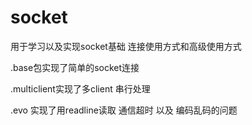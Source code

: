 # socket
用于学习以及实现socket基础 连接使用方式和高级使用方式

.base包实现了简单的socket连接

.multiclient实现了多client 串行处理

.evo 实现了用readline读取  通信超时 以及 编码乱码的问题
